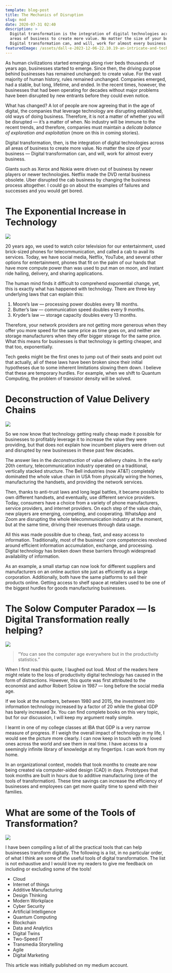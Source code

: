 ```yaml
---
template: blog-post
title: The Mechanics of Disruption
slug: mod
date: 2020-07-31 02:40
description: >
  Digital transformation is the integration of digital technologies across all
  areas of business to create more value. No matter the size of your business —
  Digital transformation can, and will, work for almost every business.
featuredImage: /assets/dall·e-2023-12-06-22.10.19-an-intricate-and-technical-illustration-for-the-mechanics-of-disruption-using-a-teal-and-black-color-scheme.-the-image-should-depict-an-array-of-me.png
---
```

<!--StartFragment-->

As human civilizations started emerging along river beds thousands of years ago, businesses started to emerge. Since then, the driving purpose behind businesses has remained unchanged: to create value. For the vast majority of human history, rules remained unchanged. Companies emerged, had a stable, but long, lifetime, and ended. In the recent times, however, the businesses that had been operating for decades without major problems have been disrupted by new entrants before they could even notice.

What has changed? A lot of people are now agreeing that in the age of digital, the companies that leverage technology are disrupting established, old ways of doing business. Therefore, it is not a matter of whether you will be disrupted — it’s a matter of when. No industry will be immune to the recent trends, and therefore, companies must maintain a *delicate balance of exploration and exploitation* (more on this in coming stories).

Digital transformation, then, is the integration of digital technologies across all areas of business to create more value. No matter the size of your business — Digital transformation can, and will, work for almost every business.

Giants such as Xerox and Nokia were driven out of business by newer players or newer technologies. Netflix made the DVD rental business obsolete. Uber disrupted the cab business by changing the business process altogether. I could go on about the examples of failures and successes and you would get bored.

# **The Exponential Increase in Technology**

![](https://miro.medium.com/max/1400/1*1auOJ6FLjDIn81i1HTHWTg.png)

20 years ago, we used to watch color television for our entertainment, used brick-sized phones for telecommunication, and called a cab to avail its services. Today, we have social media, Netflix, YouTube, and several other options for entertainment, phones that fit on the palm of our hands that have more compute power than was used to put man on moon, and instant ride hailing, delivery, and sharing applications.

The human mind finds it difficult to comprehend exponential change, yet, this is exactly what has happened with technology. There are three key underlying laws that can explain this:

1. Moore’s law — processing power doubles every 18 months.
2. Butter’s law — communication speed doubles every 9 months.
3. Kryder’s law — storage capacity doubles every 13 months.

Therefore, your network providers are not getting more generous when they offer you more speed for the same price as time goes on, and neither are storage manufacturers when they offer bigger storage for the same price. What this means for businesses is that technology is getting cheaper, and that too, exponentially.

Tech geeks might be the first ones to jump out of their seats and point out that actually, all of these laws have been broken since their initial hypotheses due to some inherent limitations slowing them down. I believe that these are temporary hurdles. For example, when we shift to Quantum Computing, the problem of transistor density will be solved.

# Deconstruction of Value Delivery Chains

![](https://miro.medium.com/max/1400/1*pXnmrBbDxQaY5hqNxKcb4g.png)

So we now know that technology getting really cheap made it possible for businesses to profitably leverage it to increase the value they were providing, but that does not explain how incumbent players were driven out and disrupted by new businesses in these past few decades.

The answer lies in the *deconstruction* of value delivery chains. In the early 20th century, telecommunication industry operated on a traditional, vertically stacked structure. The Bell industries (now AT&T) completely dominated the whole value chain in USA from physically wiring the homes, manufacturing the handsets, and providing the network services.

Then, thanks to anti-trust laws and long legal battles, it became possible to own different handsets, and eventually, use different service providers. Today, consumers have a choice from a variety of phone manufacturers, service providers, and internet providers. On each step of the value chain, new players are emerging, competing, and cooperating. WhatsApp and Zoom are disrupting the whole telecommunication industry at the moment, but at the same time, driving their revenues through data usage.

All this was made possible due to cheap, fast, and easy access to information. Traditionally, most of the business’ core competencies revolved around efficient information accumulation, exchange, and processing. Digital technology has broken down these barriers through widespread availability of information.

As an example, a small startup can now look for different suppliers and manufacturers on an online auction site just as efficiently as a large corporation. Additionally, both have the same platforms to sell their products online. Getting access to shelf space at retailers used to be one of the biggest hurdles for goods manufacturing businesses.

# **The Solow Computer Paradox — Is Digital Transformation really helping?**

![](https://miro.medium.com/max/1400/1*3GTOeGd4E5e0DZUAH2142Q.png)

> “You can see the computer age everywhere but in the productivity statistics.”

When I first read this quote, I laughed out loud. Most of the readers here might relate to the loss of productivity digital technology has caused in the form of distractions. However, this quote was first attributed to the economist and author Robert Solow in 1987 — long before the social media age.

If we look at the numbers, between 1980 and 2015, the investment into information technology increased by a factor of 20 while the global GDP has barely increased 3x. You can find complete books on this very topic, but for our discussion, I will keep my argument really simple.

I learnt in one of my college classes at IBA that GDP is a very narrow measure of progress. If I weigh the overall impact of technology in my life, I would see the picture more clearly. I can now keep in touch with my loved ones across the world and see them in real time. I have access to a seemingly infinite library of knowledge at my fingertips. I can work from my home.

In an organizational context, models that took months to create are now being created via computer-aided design (CAD) in days. Prototypes that took months are built in hours due to additive manufacturing (one of the tools of transformation). These time savings can increase the efficiency of businesses and employees can get more quality time to spend with their families.

# What are some of the Tools of Transformation?

![](https://miro.medium.com/max/1400/1*pALYvY0B-nRPkt16Ejn_CA.png)

I have been compiling a list of all the practical tools that can help businesses transform digitally. The following is a list, in no particular order, of what I think are some of the useful tools of digital transformation. The list is not exhaustive and I would love my readers to give me feedback on including or excluding some of the tools!

* Cloud
* Internet of things
* Additive Manufacturing
* Design Thinking
* Modern Workplace
* Cyber Security
* Artificial Intelligence
* Quantum Computing
* Blockchain
* Data and Analytics
* Digital Twins
* Two-Speed IT
* Transmedia Storytelling
* Agile
* Digital Marketing

This article was initially published on my medium account.

<!--EndFragment-->